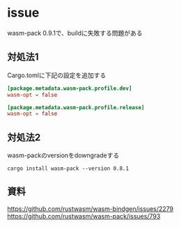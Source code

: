 # issue
wasm-pack 0.9.1で、buildに失敗する問題がある

## 対処法1
Cargo.tomlに下記の設定を追加する
```toml
[package.metadata.wasm-pack.profile.dev]
wasm-opt = false

[package.metadata.wasm-pack.profile.release]
wasm-opt = false
```

## 対処法2
wasm-packのversionをdowngradeする
```
cargo install wasm-pack --version 0.8.1
```

## 資料
https://github.com/rustwasm/wasm-bindgen/issues/2279  
https://github.com/rustwasm/wasm-pack/issues/793
